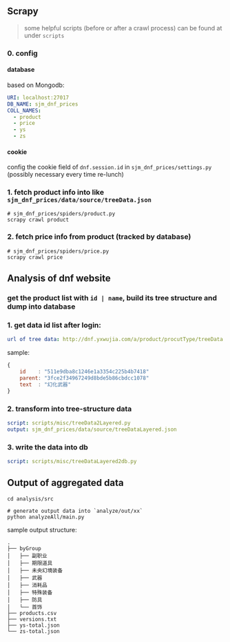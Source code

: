 ## Scrapy

> some helpful scripts (before or after a crawl process) can be found at under `scripts`

### 0. config

#### database

based on Mongodb:

```yaml
URI: localhost:27017
DB_NAME: sjm_dnf_prices
COLL_NAMES:
  - product
  - price
  - ys
  - zs
```

#### cookie

config the cookie field of `dnf.session.id` in `sjm_dnf_prices/settings.py` (possibly necessary every time re-lunch)

### 1. fetch product info into like `sjm_dnf_prices/data/source/treeData.json`

```shell
# sjm_dnf_prices/spiders/product.py
scrapy crawl product
```

### 2. fetch price info from product (tracked by database)

```shell
# sjm_dnf_prices/spiders/price.py
scrapy crawl price
```

## Analysis of dnf website

### get the product list with `id | name`, build its tree structure and dump into database

### 1. get data id list **after login**:

```yml
url of tree data: http://dnf.yxwujia.com/a/product/procutType/treeData
```

sample:

```js
{
    id    : "511e9dba8c1246e1a3354c225b4b7418"
    parent: "3fce2f34967249d8bde5b86cbdcc1078"
    text  : "幻化武器"
}
```

### 2. transform into tree-structure data

```yaml
script: scripts/misc/treeData2Layered.py
output: sjm_dnf_prices/data/source/treeDataLayered.json
```

### 3. write the data into db

```yaml
script: scripts/misc/treeDataLayered2db.py
```

## Output of aggregated data

```shell
cd analysis/src

# generate output data into `analyze/out/xx`
python analyzeAll/main.py
```

sample output structure:

```text
.
├── byGroup
│   ├── 副职业
│   ├── 期限道具
│   ├── 未央幻境装备
│   ├── 武器
│   ├── 消耗品
│   ├── 特殊装备
│   ├── 防具
│   └── 首饰
├── products.csv
├── versions.txt
├── ys-total.json
└── zs-total.json

```
